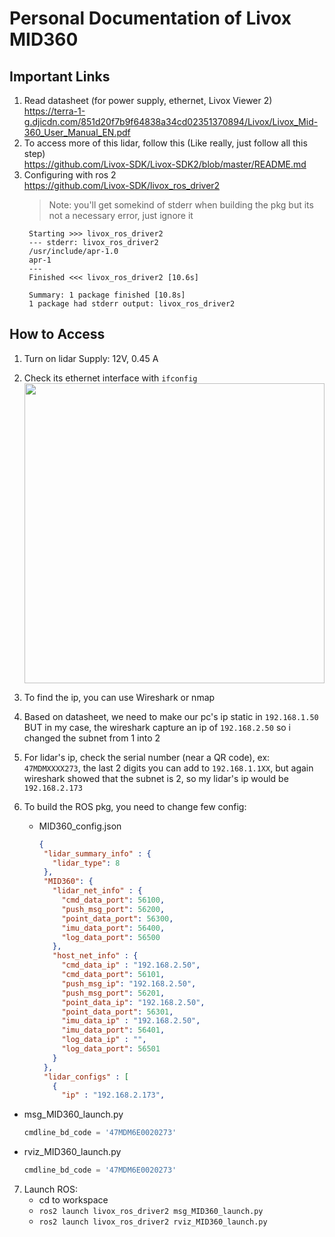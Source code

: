 # Personal Documentation of Livox MID360

## Important Links
1. Read datasheet (for power supply, ethernet, Livox Viewer 2)   
   https://terra-1-g.djicdn.com/851d20f7b9f64838a34cd02351370894/Livox/Livox_Mid-360_User_Manual_EN.pdf 
2. To access more of this lidar, follow this (Like really, just follow all this step)   
   https://github.com/Livox-SDK/Livox-SDK2/blob/master/README.md
3. Configuring with ros 2    
   https://github.com/Livox-SDK/livox_ros_driver2
      > Note: you'll get somekind of stderr when building the pkg but its not a necessary error, just ignore it
   ```
    Starting >>> livox_ros_driver2
    --- stderr: livox_ros_driver2                                
    /usr/include/apr-1.0
    apr-1
    ---
    Finished <<< livox_ros_driver2 [10.6s]

    Summary: 1 package finished [10.8s]
    1 package had stderr output: livox_ros_driver2
    ```

## How to Access
1. Turn on lidar
   Supply: 12V, 0.45 A
2. Check its ethernet interface with ```ifconfig```
   <img src="https://github.com/user-attachments/assets/37026e04-8c4a-4851-83a7-0db9d751cb24" width="480">
3. To find the ip, you can use Wireshark or nmap
   
4. Based on datasheet, we need to make our pc's ip static in ```192.168.1.50``` BUT in my case, the wireshark capture an ip of ```192.168.2.50``` so i changed the subnet from 1 into 2
5. For lidar's ip, check the serial number (near a QR code), ex:  ```47MDMXXXX273```, the last 2 digits you can add to ```192.168.1.1XX```, but again wireshark showed that the subnet is 2, so my lidar's ip would be
   ```192.168.2.173```
6. To build the ROS pkg, you need to change few config:
   - MID360_config.json
     ```json
     {
      "lidar_summary_info" : {
        "lidar_type": 8
      },
      "MID360": {
        "lidar_net_info" : {
          "cmd_data_port": 56100,
          "push_msg_port": 56200,
          "point_data_port": 56300,
          "imu_data_port": 56400,
          "log_data_port": 56500
        },
        "host_net_info" : {
          "cmd_data_ip" : "192.168.2.50",
          "cmd_data_port": 56101,
          "push_msg_ip": "192.168.2.50",
          "push_msg_port": 56201,
          "point_data_ip": "192.168.2.50",
          "point_data_port": 56301,
          "imu_data_ip" : "192.168.2.50",
          "imu_data_port": 56401,
          "log_data_ip" : "",
          "log_data_port": 56501
        }
      },
      "lidar_configs" : [
        {
          "ip" : "192.168.2.173",
      ```
- msg_MID360_launch.py
    ```py
    cmdline_bd_code = '47MDM6E0020273'
    ```
- rviz_MID360_launch.py
    ```py
    cmdline_bd_code = '47MDM6E0020273'
    ```
7. Launch ROS:
   - cd to workspace
   - ```ros2 launch livox_ros_driver2 msg_MID360_launch.py```
   - ```ros2 launch livox_ros_driver2 rviz_MID360_launch.py```
